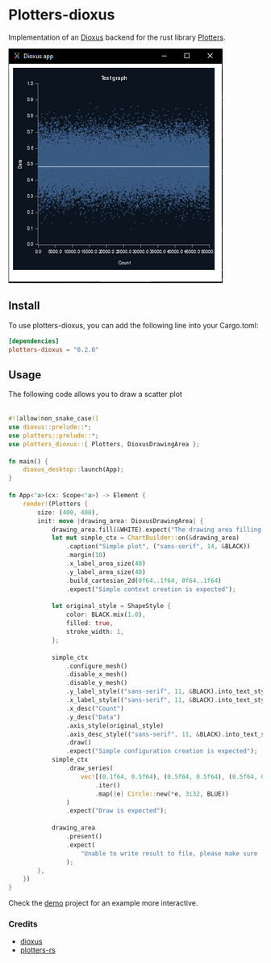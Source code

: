 # Plotters-dioxus

Implementation of an [Dioxus](https://github.com/DioxusLabs/dioxus) backend for the rust library [Plotters](https://github.com/plotters-rs/plotters).

![alt text](resources/scatter-plots.png)

## Install

To use plotters-dioxus, you can add the following line into your Cargo.toml:

```toml
[dependencies]
plotters-dioxus = "0.2.0"
```

## Usage

The following code allows you to draw a scatter plot

```rs

#![allow(non_snake_case)]
use dioxus::prelude::*;
use plotters::prelude::*;
use plotters_dioxus::{ Plotters, DioxusDrawingArea };

fn main() {
    dioxus_desktop::launch(App);
}

fn App<'a>(cx: Scope<'a>) -> Element {
    render!(Plotters {
        size: (400, 400),
        init: move |drawing_area: DioxusDrawingArea| {
            drawing_area.fill(&WHITE).expect("The drawing area filling is expected");
            let mut simple_ctx = ChartBuilder::on(&drawing_area)
                .caption("Simple plot", ("sans-serif", 14, &BLACK))
                .margin(10)
                .x_label_area_size(40)
                .y_label_area_size(40)
                .build_cartesian_2d(0f64..1f64, 0f64..1f64)
                .expect("Simple context creation is expected");

            let original_style = ShapeStyle {
                color: BLACK.mix(1.0),
                filled: true,
                stroke_width: 1,
            };

            simple_ctx
                .configure_mesh()
                .disable_x_mesh()
                .disable_y_mesh()
                .y_label_style(("sans-serif", 11, &BLACK).into_text_style(&drawing_area))
                .x_label_style(("sans-serif", 11, &BLACK).into_text_style(&drawing_area))
                .x_desc("Count")
                .y_desc("Data")
                .axis_style(original_style)
                .axis_desc_style(("sans-serif", 11, &BLACK).into_text_style(&drawing_area))
                .draw()
                .expect("Simple configuration creation is expected");
            simple_ctx
                .draw_series(
                    vec![(0.1f64, 0.5f64), (0.5f64, 0.5f64), (0.5f64, 0.1f64)]
                        .iter()
                        .map(|e| Circle::new(*e, 3i32, BLUE))
                )
                .expect("Draw is expected");

            drawing_area
                .present()
                .expect(
                    "Unable to write result to file, please make sure 'plotters-doc-data' dir exists under current dir"
                );
        },
    })
}

```

Check the [demo](./demo/) project for an example more interactive.

### Credits

- [dioxus](https://github.com/DioxusLabs/dioxus)
- [plotters-rs](https://github.com/plotters-rs/)

